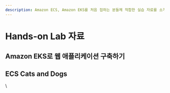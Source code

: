```yaml
---
description: Amazon ECS, Amazon EKS를 처음 접하는 분들께 적합한 실습 자료를 소개합니다.
---
```


# Hands-on Lab 자료

## Amazon EKS로 웹 애플리케이션 구축하기 <a href="#amazon-eks" id="amazon-eks"></a>



## ECS Cats and Dogs

\
